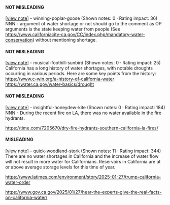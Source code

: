 #### NOT MISLEADING

[[view note]](https://x.com/i/birdwatch/n/1885775691284930731) - winning-poplar-goose (Shown notes: 0 · Rating impact: 36)
NNN - argument of water shortage or not should go to the comment as OP arguments is the state keeping water from people (See https://www.californiacity-ca.gov/CC/index.php/mandatory-water-conservation) without mentioning shortage.

#### NOT MISLEADING

[[view note]](https://x.com/i/birdwatch/n/1885725355605962935) - musical-foothill-sunbird (Shown notes: 0 · Rating impact: 25)
California has a long history of water shortages, with notable droughts occurring in various periods. Here are some key points from the history:
https://www.c-win.org/a-history-of-california-water
https://water.ca.gov/water-basics/drought

#### NOT MISLEADING

[[view note]](https://x.com/i/birdwatch/n/1885690678035787793) - insightful-honeydew-kite (Shown notes: 0 · Rating impact: 184)
NNN - During the recent fire on LA, there was no water available in the fire hydrants.

https://time.com/7205670/dry-fire-hydrants-southern-california-la-fires/

#### MISLEADING

[[view note]](https://x.com/i/birdwatch/n/1885645296123646148) - quick-woodland-stork (Shown notes: 11 · Rating impact: 344)
There are no water shortages in California  and the increase of water flow will not result in more water for Californians. Reservoirs in California are at or above average storage levels for this time of year.

https://www.latimes.com/environment/story/2025-01-27/trump-california-water-order

https://www.gov.ca.gov/2025/01/27/hear-the-experts-give-the-real-facts-on-california-water/



